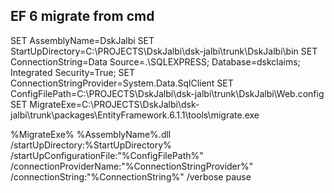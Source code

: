 ## EF 6 migrate from cmd

SET AssemblyName=DskJalbi
SET StartUpDirectory=C:\PROJECTS\DskJalbi\dsk-jalbi\trunk\DskJalbi\bin
SET ConnectionString=Data Source=.\SQLEXPRESS; Database=dskclaims; Integrated Security=True;
SET ConnectionStringProvider=System.Data.SqlClient
SET ConfigFilePath=C:\PROJECTS\DskJalbi\dsk-jalbi\trunk\DskJalbi\Web.config
SET MigrateExe=C:\PROJECTS\DskJalbi\dsk-jalbi\trunk\packages\EntityFramework.6.1.1\tools\migrate.exe

%MigrateExe% %AssemblyName%.dll /startUpDirectory:%StartUpDirectory% /startUpConfigurationFile:"%ConfigFilePath%" /connectionProviderName:"%ConnectionStringProvider%" /connectionString:"%ConnectionString%" /verbose
pause
